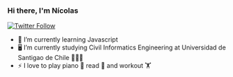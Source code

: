### Hi there, I'm Nícolas

[![Twitter Follow](https://img.shields.io/twitter/follow/CheneauxNicolas?color=1DA1F2&logo=twitter&style=for-the-badge)](https://twitter.com/intent/follow?original_referer=https%3A%2F%2Fgithub.com%2FCheneauxNicolas&screen_name=CheneauxNicolas)

- 🌱 I’m currently learning Javascript
- 🖥️ I’m currently studying Civil Informatics Engineering at Universidad de Santigao de Chile 🦁🇨🇱
- ⚡ I love to play piano 🎵 read 📘 and workout 🏋️‍


